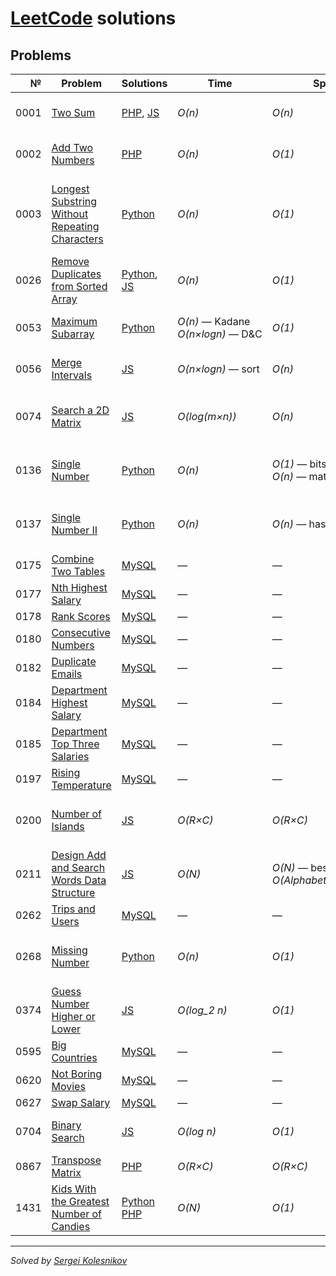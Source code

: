 # [LeetCode](https://leetcode.com/problemset/all/) solutions

## Problems
№    | Problem | Solutions | Time | Space | Tags
---: | ------- | --------- | ---- | ----- | ----
0001 | [Two Sum](https://leetcode.com/problems/two-sum) | [PHP](algorithms/two-sum.php), [JS](algorithms/two-sum.js) | _O(n)_ | _O(n)_ | Algorithms, Easy, Hash Table
0002 | [Add Two Numbers](https://leetcode.com/problems/add-two-numbers) | [PHP](algorithms/add-two-numbers.php) |  _O(n)_ | _O(1)_ | Algorithms, Medium, Linked List
0003 | [Longest Substring Without Repeating Characters](https://leetcode.com/problems/longest-substring-without-repeating-characters) | [Python](algorithms/longest-substring-without-repeating-characters.py) |  _O(n)_ | _O(1)_ | Algorithms, Medium, Hash Table, Two Pointers, String, Sliding Window
0026 | [Remove Duplicates from Sorted Array](https://leetcode.com/problems/remove-duplicates-from-sorted-array) | [Python](algorithms/remove-duplicates-from-sorted-array.py), [JS](algorithms/remove-duplicates-from-sorted-array.js)  | _O(n)_ | _O(1)_ | Algorithms, Easy, Array
0053 | [Maximum Subarray](https://leetcode.com/problems/maximum-subarray/) | [Python](algorithms/maximum-subarray.py) | _O(n)_ — Kadane<br>_O(n×logn)_ — D&C  | _O(1)_ | Algorithms, Array, Dynamic Programming
0056 | [Merge Intervals](https://leetcode.com/problems/merge-intervals/) | [JS](algorithms/merge-intervals.js) | _O(n×logn)_ — sort | _O(n)_ | Algorithms, Medium, Array, Sorting
0074 | [Search a 2D Matrix](https://leetcode.com/problems/search-a-2d-matrix/) | [JS](algorithms/search-a-2d-matrix.js) | _O(log(m×n))_ | _O(n)_ | Algorithms, Medium, Array, Binary Search, Matrix
0136 | [Single Number](https://leetcode.com/problems/single-number/) | [Python](algorithms/single-number.py) | _O(n)_ | _O(1)_ — bits<br>_O(n)_ — math | Algorithms, Easy, Bit Manipulation, Math
0137 | [Single Number II](https://leetcode.com/problems/single-number-ii/) | [Python](algorithms/single-number-ii.py) | _O(n)_ | _O(n)_ — hash map | Algorithms, Medium, Bit Manipulation, Hash Map
0175 | [Combine Two Tables](https://leetcode.com/problems/combine-two-tables/) | [MySQL](databases/combine-two-tables.sql) | — | — | Easy
0177 | [Nth Highest Salary](https://leetcode.com/problems/nth-highest-salary/) | [MySQL](databases/nth-highest-salary.sql) | — | — | Medium
0178 | [Rank Scores](https://leetcode.com/problems/rank-scores/) | [MySQL](databases/rank-scores.sql) | — | — | Medium
0180 | [Consecutive Numbers](https://leetcode.com/problems/consecutive-numbers/) | [MySQL](databases/consecutive-numbers.sql) | — | — | Medium
0182 | [Duplicate Emails](https://leetcode.com/problems/duplicate-emails/) | [MySQL](databases/duplicate-emails.sql) | — | — | Easy
0184 | [Department Highest Salary](https://leetcode.com/problems/department-highest-salary/) | [MySQL](databases/department-highest-salary.sql) | — | — | Medium
0185 | [Department Top Three Salaries](https://leetcode.com/problems/department-top-three-salaries/) | [MySQL](databases/department-top-three-salaries.sql) | — | — | Hard
0197 | [Rising Temperature](https://leetcode.com/problems/rising-temperature/) | [MySQL](databases/rising-temperature.sql) | — | — | Easy
0200 | [Number of Islands](https://leetcode.com/problems/number-of-islands/) |[JS](algorithms/number-of-islands.js) | _O(R×C)_ | _O(R×C)_ | Medium, Array, DFS, BFS, Graph Component
0211 | [Design Add and Search Words Data Structure](https://leetcode.com/problems/design-add-and-search-words-data-structure/) |[JS](algorithms/design-add-and-search-words-data-structure.js) | _O(N)_ | _O(N)_ — best<br>_O(Alphabet^N)_ — worst | Medium, String, DFS, Design, Trie
0262 | [Trips and Users](https://leetcode.com/problems/trips-and-users/) | [MySQL](databases/trips-and-users.sql) | — | — | Hard
0268 | [Missing Number](https://leetcode.com/problems/missing-number/) | [Python](algorithms/missing-number.py) | _O(n)_ | _O(1)_ | Algorithms, Easy, Bit Manipulation, Math
0374 | [Guess Number Higher or Lower](https://leetcode.com/problems/guess-number-higher-or-lower/) | [JS](algorithms/guess-number-higher-or-lower.js) | _O(log_2 n)_ | _O(1)_ | Algorithms, Easy, Binary Search
0595 | [Big Countries](https://leetcode.com/problems/big-countries/) | [MySQL](databases/big-countries.sql) | — | — | Easy
0620 | [Not Boring Movies](https://leetcode.com/problems/not-boring-movies/) | [MySQL](databases/not-boring-movies.sql) | — | — | Easy
0627 | [Swap Salary](https://leetcode.com/problems/swap-salary/) | [MySQL](databases/swap-salary.sql) | — | — | Easy
0704 | [Binary Search](https://leetcode.com/problems/binary-search/) | [JS](algorithms/binary-search.js) | _O(log n)_ | _O(1)_ | Algorithms, Easy, Array, Binary Search
0867 | [Transpose Matrix](https://leetcode.com/problems/transpose-matrix) | [PHP](algorithms/transpose-matrix.php) | _O(R×C)_ | _O(R×C)_ | Algorithms, Easy, Array
1431 | [Kids With the Greatest Number of Candies](https://leetcode.com/problems/kids-with-the-greatest-number-of-candies) | [Python](algorithms/kids-with-the-greatest-number-of-candies.py)<br>[PHP](algorithms/kids-with-the-greatest-number-of-candies.php) | _O(N)_ | _O(1)_ | Algorithms, Easy, Array

---
_Solved by [Sergei Kolesnikov](https://github.com/win0err)_
